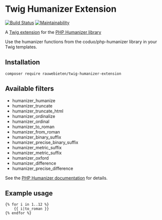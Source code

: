 # Twig Humanizer Extension

[![Build Status](https://travis-ci.org/rauwebieten/twig-humanizer-extension.svg?branch=master)](https://travis-ci.org/rauwebieten/twig-humanizer-extension)
[![Maintainability](https://api.codeclimate.com/v1/badges/5143e3f5b20f57a3084d/maintainability)](https://codeclimate.com/github/rauwebieten/twig-humanizer-extension/maintainability)

A [Twig extension](https://github.com/twigphp/Twig)
for the [PHP Humanizer library](https://github.com/coduo/php-humanizer)

Use the humanizer functions from the coduo/php-humanizer library in your Twig templates.

## Installation

```
composer require rauwebieten/twig-humanizer-extension
```

## Available filters

- humanizer_humanize
- humanizer_truncate
- humanizer_truncate_html
- humanizer_ordinalize
- humanizer_ordinal
- humanizer_to_roman
- humanizer_from_roman
- humanizer_binary_suffix
- humanizer_precise_binary_suffix
- humanizer_metric_suffix
- humanizer_metric_suffix
- humanizer_oxford
- humanizer_difference
- humanizer_precise_difference

See the [PHP Humanizer documentation](https://github.com/coduo/php-humanizer) for details.

## Example usage

```twig
{% for i in 1..12 %}
    {{ i|to_roman }}
{% endfor %}
```